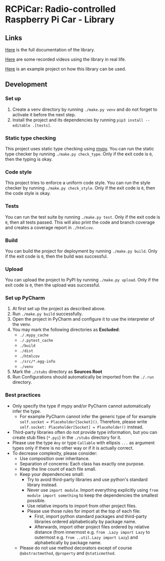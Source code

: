 # RCPiCar: Radio-controlled Raspberry Pi Car - Library

## Links

[Here](https://github.com/franzmandl/rcpicar/tree/main/docs) is the full documentation of the library.

[Here](https://github.com/franzmandl/rcpicar/tree/main/videos) are some recorded videos using the library in real life.

[Here](https://github.com/franzmandl/rcpicar_example) is an example project on how this library can be used.

## Development

### Set up

1. Create a venv directory by running `./make.py venv` and do not forget to activate it before the next step.
2. Install the project and its dependencies by running `pip3 install --editable .[tests]`.

### Static type checking

This project uses static type checking using [mypy](http://mypy-lang.org/).
You can run the static type checker by running `./make.py check_type`.
Only if the exit code is `0`, then the typing is okay.

### Code style

This project tries to enforce a uniform code style.
You can run the style checker by running `./make.py check_style`.
Only if the exit code is `0`, then the code style is okay.

### Tests

You can run the test suite by running `./make.py test`.
Only if the exit code is `0`, then all tests passed.
This will also print the code and branch coverage and creates a coverage report in `./htmlcov`.

### Build

You can build the project for deployment by running `./make.py build`.
Only if the exit code is `0`, then the build was successful.

### Upload

You can upload the project to PyPI by running `./make.py upload`.
Only if the exit code is `0`, then the upload was successful.

### Set up PyCharm

1. At first set up the project as described above.
2. Run `./make.py build` successfully.
3. Open the project in PyCharm and configure it to use the interpreter of the venv.
4. You may mark the following directories as **Excluded**:
    - `./.mypy_cache`
    - `./.pytest_cache`
    - `./build`
    - `./dist`
    - `./htmlcov`
    - `./src/*.egg-info`
    - `./venv`
5. Mark the `./stubs` directory as **Sources Root**
6. Run Configurations should automatically be imported from the `./.run` directory.

### Best practices

- Only specify the type if mypy and/or PyCharm cannot automatically infer the type.
    - For example PyCharm cannot infer the generic type of for example `self.socket = Placeholder[Socket]()`. Therefore, please write `self.socket: Placeholder[Socket] = Placeholder()` instead.
- Third-party libraries often do not provide type information, but you can create stub files (`*.pyi`) in the `./stubs` directory for it.
- Please use the type `Any` or type `Callable` with ellipsis `...` as argument types only if there is no other way or if it is actually correct.
- To decrease complexity, please consider:
    - Use composition over inheritance.
    - Separation of concerns: Each class has exactly one purpose.
    - Keep the line count of each file small.
    - Keep your dependencies small:
        - Try to avoid third-party libraries and use python's standard library instead.
        - Never use `import module`. Import everything explicitly using `from module import something` to keep the dependencies the smallest possible.
        - Use relative imports to import from other project files.
        - Please use those rules for import at the top of each file:
            - First, import python standard packages and third-party libraries ordered alphabetically by package name.
            - Afterwards, import other project files ordered by relative distance (from innermost e.g. `from .Lazy import Lazy` to outermost e.g. `from ..util.Lazy import Lazy`) and alphabetically by package name.
    - Please do not use method decorators except of course `@abstractmethod`, `@property` and `@staticmethod`.
